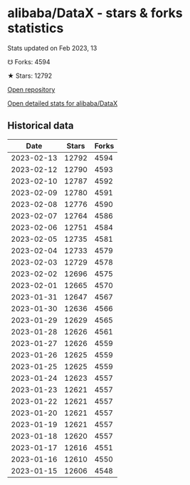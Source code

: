 # alibaba/DataX - stars & forks statistics

Stats updated on Feb 2023, 13

☋ Forks: 4594

★ Stars: 12792

[Open repository](https://github.com/alibaba/DataX)

[Open detailed stats for alibaba/DataX](https://reviewgithub.com/rep/alibaba/DataX)

## Historical data
| Date | Stars | Forks |
|------|-------|-------|
| 2023-02-13 | 12792 | 4594 | 
| 2023-02-12 | 12790 | 4593 | 
| 2023-02-10 | 12787 | 4592 | 
| 2023-02-09 | 12780 | 4591 | 
| 2023-02-08 | 12776 | 4590 | 
| 2023-02-07 | 12764 | 4586 | 
| 2023-02-06 | 12751 | 4584 | 
| 2023-02-05 | 12735 | 4581 | 
| 2023-02-04 | 12733 | 4579 | 
| 2023-02-03 | 12729 | 4578 | 
| 2023-02-02 | 12696 | 4575 | 
| 2023-02-01 | 12665 | 4570 | 
| 2023-01-31 | 12647 | 4567 | 
| 2023-01-30 | 12636 | 4566 | 
| 2023-01-29 | 12629 | 4565 | 
| 2023-01-28 | 12626 | 4561 | 
| 2023-01-27 | 12626 | 4559 | 
| 2023-01-26 | 12625 | 4559 | 
| 2023-01-25 | 12625 | 4559 | 
| 2023-01-24 | 12623 | 4557 | 
| 2023-01-23 | 12621 | 4557 | 
| 2023-01-22 | 12621 | 4557 | 
| 2023-01-20 | 12621 | 4557 | 
| 2023-01-19 | 12621 | 4557 | 
| 2023-01-18 | 12620 | 4557 | 
| 2023-01-17 | 12616 | 4551 | 
| 2023-01-16 | 12610 | 4550 | 
| 2023-01-15 | 12606 | 4548 | 

